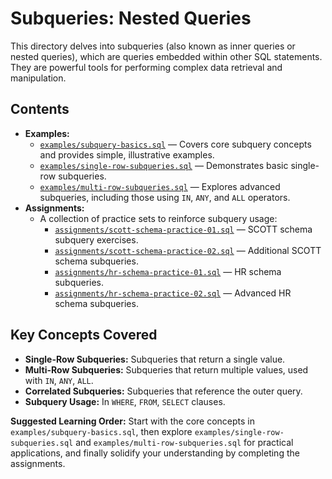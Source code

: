 # Subqueries: Nested Queries

This directory delves into subqueries (also known as inner queries or nested queries), which are queries embedded within other SQL statements. They are powerful tools for performing complex data retrieval and manipulation.

## Contents

- **Examples:**
  - [`examples/subquery-basics.sql`](examples/subquery-basics.sql) — Covers core subquery concepts and provides simple, illustrative examples.
  - [`examples/single-row-subqueries.sql`](examples/single-row-subqueries.sql) — Demonstrates basic single-row subqueries.
  - [`examples/multi-row-subqueries.sql`](examples/multi-row-subqueries.sql) — Explores advanced subqueries, including those using `IN`, `ANY`, and `ALL` operators.
- **Assignments:**
  - A collection of practice sets to reinforce subquery usage:
    - [`assignments/scott-schema-practice-01.sql`](assignments/scott-schema-practice-01.sql) — SCOTT schema subquery exercises.
    - [`assignments/scott-schema-practice-02.sql`](assignments/scott-schema-practice-02.sql) — Additional SCOTT schema subqueries.
    - [`assignments/hr-schema-practice-01.sql`](assignments/hr-schema-practice-01.sql) — HR schema subqueries.
    - [`assignments/hr-schema-practice-02.sql`](assignments/hr-schema-practice-02.sql) — Advanced HR schema subqueries.

## Key Concepts Covered

- **Single-Row Subqueries:** Subqueries that return a single value.
- **Multi-Row Subqueries:** Subqueries that return multiple values, used with `IN`, `ANY`, `ALL`.
- **Correlated Subqueries:** Subqueries that reference the outer query.
- **Subquery Usage:** In `WHERE`, `FROM`, `SELECT` clauses.

**Suggested Learning Order:** Start with the core concepts in `examples/subquery-basics.sql`, then explore `examples/single-row-subqueries.sql` and `examples/multi-row-subqueries.sql` for practical applications, and finally solidify your understanding by completing the assignments.
